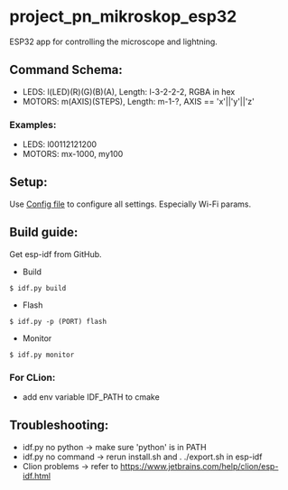 # project_pn_mikroskop_esp32

ESP32 app for controlling the microscope and lightning.

## Command Schema:

* LEDS: l(LED)(R)(G)(B)(A), Length: l-3-2-2-2, RGBA in hex
* MOTORS: m(AXIS)(STEPS), Length: m-1-?, AXIS == 'x'||'y'||'z'

### Examples:

* LEDS: l00112121200
* MOTORS: mx-1000, my100

## Setup:
Use [Config file](main/pn_config.h) to configure all settings. Especially Wi-Fi params.

## Build guide:
Get esp-idf from GitHub.

* Build

```shell
$ idf.py build
```

* Flash

```shell
$ idf.py -p (PORT) flash
```

* Monitor

```shell
$ idf.py monitor
```

### For CLion:

* add env variable IDF_PATH to cmake

## Troubleshooting:
 * idf.py no python -> make sure 'python' is in PATH
 * idf.py no command -> rerun install.sh and . ./export.sh in esp-idf
 * Clion problems -> refer to https://www.jetbrains.com/help/clion/esp-idf.html
